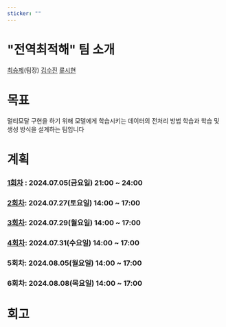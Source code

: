 ```yaml
---
sticker: ""
---
```

# "전역최적해" 팀 소개

[최승제](https://choiseungje.github.io/choiseungje-개인/)(팀장)
[김수진](https://wldwlddl.github.io/)
[류시현](https://rshyun.github.io/)

# 목표
멀티모달 구현을 하기 위해  모델에게 학습시키는 데이터의  전처리 방법 학습과 학습 및 생성 방식을 설계하는 팀입니다  

# 계획

### [1회차](https://choiseungje.github.io/%EC%A0%84%EC%97%AD%EC%B5%9C%EC%A0%81%ED%95%B4-%ED%8C%80/1%ED%9A%8C%EC%B0%A8.html) : 2024.07.05(금요일) 21:00 ~ 24:00 
### [2회차](https://choiseungje.github.io/%EC%A0%84%EC%97%AD%EC%B5%9C%EC%A0%81%ED%95%B4-%ED%8C%80/2%ED%9A%8C%EC%B0%A8.html): 2024.07.27(토요일) 14:00 ~ 17:00
### [3회차](https://choiseungje.github.io/%EC%A0%84%EC%97%AD%EC%B5%9C%EC%A0%81%ED%95%B4-%ED%8C%80/3%ED%9A%8C%EC%B0%A8.html): 2024.07.29(월요일) 14:00 ~ 17:00
### [4회차](https://choiseungje.github.io/%EC%A0%84%EC%97%AD%EC%B5%9C%EC%A0%81%ED%95%B4-%ED%8C%80/4%ED%9A%8C%EC%B0%A8.html): 2024.07.31(수요일) 14:00 ~ 17:00
### 5회차: 2024.08.05(월요일) 14:00 ~ 17:00
### 6회차: 2024.08.08(목요일) 14:00 ~ 17:00

# 회고











